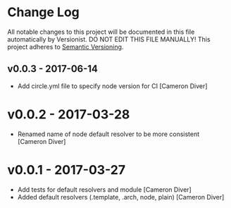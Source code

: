 # Change Log

All notable changes to this project will be documented in this file
automatically by Versionist. DO NOT EDIT THIS FILE MANUALLY!
This project adheres to [Semantic Versioning](http://semver.org/).

## v0.0.3 - 2017-06-14

* Add circle.yml file to specify node version for CI [Cameron Diver]

# v0.0.2 - 2017-03-28

* Renamed name of node default resolver to be more consistent [Cameron Diver]

# v0.0.1 - 2017-03-27

* Add tests for default resolvers and module [Cameron Diver]
* Added default resolvers (.template, .arch, node, plain) [Cameron Diver]
